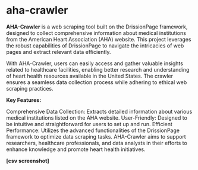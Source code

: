 # aha-crawler
**AHA-Crawler** is a web scraping tool built on the DrissionPage framework, designed to collect comprehensive information about medical institutions from the American Heart Association (AHA) website. This project leverages the robust capabilities of DrissionPage to navigate the intricacies of web pages and extract relevant data efficiently.

With AHA-Crawler, users can easily access and gather valuable insights related to healthcare facilities, enabling better research and understanding of heart health resources available in the United States. The crawler ensures a seamless data collection process while adhering to ethical web scraping practices.

**Key Features:**

Comprehensive Data Collection: Extracts detailed information about various medical institutions listed on the AHA website.
User-Friendly: Designed to be intuitive and straightforward for users to set up and run.
Efficient Performance: Utilizes the advanced functionalities of the DrissionPage framework to optimize data scraping tasks.
AHA-Crawler aims to support researchers, healthcare professionals, and data analysts in their efforts to enhance knowledge and promote heart health initiatives.

**[csv screenshot]**